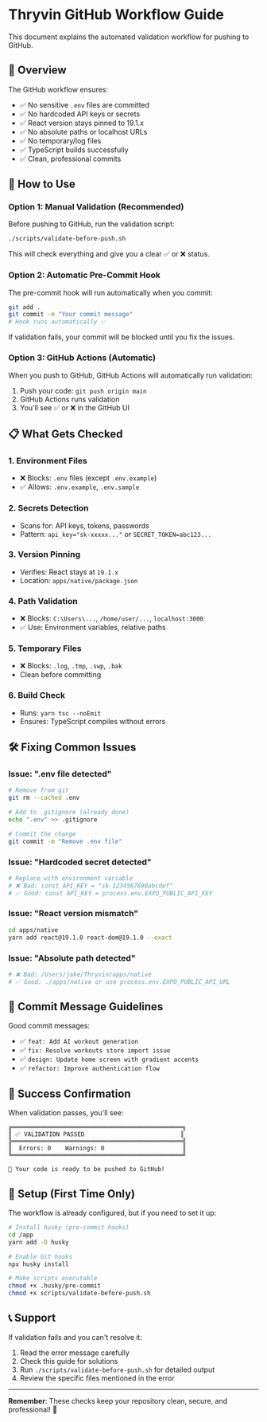 # Thryvin GitHub Workflow Guide

This document explains the automated validation workflow for pushing to GitHub.

## 🎯 Overview

The GitHub workflow ensures:
- ✅ No sensitive `.env` files are committed
- ✅ No hardcoded API keys or secrets
- ✅ React version stays pinned to 19.1.x
- ✅ No absolute paths or localhost URLs
- ✅ No temporary/log files
- ✅ TypeScript builds successfully
- ✅ Clean, professional commits

## 🚀 How to Use

### Option 1: Manual Validation (Recommended)

Before pushing to GitHub, run the validation script:

```bash
./scripts/validate-before-push.sh
```

This will check everything and give you a clear ✅ or ❌ status.

### Option 2: Automatic Pre-Commit Hook

The pre-commit hook will run automatically when you commit:

```bash
git add .
git commit -m "Your commit message"
# Hook runs automatically ✅
```

If validation fails, your commit will be blocked until you fix the issues.

### Option 3: GitHub Actions (Automatic)

When you push to GitHub, GitHub Actions will automatically run validation:

1. Push your code: `git push origin main`
2. GitHub Actions runs validation
3. You'll see ✅ or ❌ in the GitHub UI

## 📋 What Gets Checked

### 1. **Environment Files**
- ❌ Blocks: `.env` files (except `.env.example`)
- ✅ Allows: `.env.example`, `.env.sample`

### 2. **Secrets Detection**
- Scans for: API keys, tokens, passwords
- Pattern: `api_key="sk-xxxxx..."` or `SECRET_TOKEN=abc123...`

### 3. **Version Pinning**
- Verifies: React stays at `19.1.x`
- Location: `apps/native/package.json`

### 4. **Path Validation**
- ❌ Blocks: `C:\Users\...`, `/home/user/...`, `localhost:3000`
- ✅ Use: Environment variables, relative paths

### 5. **Temporary Files**
- ❌ Blocks: `.log`, `.tmp`, `.swp`, `.bak`
- Clean before committing

### 6. **Build Check**
- Runs: `yarn tsc --noEmit`
- Ensures: TypeScript compiles without errors

## 🛠️ Fixing Common Issues

### Issue: ".env file detected"
```bash
# Remove from git
git rm --cached .env

# Add to .gitignore (already done)
echo ".env" >> .gitignore

# Commit the change
git commit -m "Remove .env file"
```

### Issue: "Hardcoded secret detected"
```bash
# Replace with environment variable
# ❌ Bad: const API_KEY = "sk-1234567890abcdef"
# ✅ Good: const API_KEY = process.env.EXPO_PUBLIC_API_KEY
```

### Issue: "React version mismatch"
```bash
cd apps/native
yarn add react@19.1.0 react-dom@19.1.0 --exact
```

### Issue: "Absolute path detected"
```bash
# ❌ Bad: /Users/jake/Thryvin/apps/native
# ✅ Good: ./apps/native or use process.env.EXPO_PUBLIC_API_URL
```

## 📝 Commit Message Guidelines

Good commit messages:
- ✅ `feat: Add AI workout generation`
- ✅ `fix: Resolve workouts store import issue`
- ✅ `design: Update home screen with gradient accents`
- ✅ `refactor: Improve authentication flow`

## 🎉 Success Confirmation

When validation passes, you'll see:

```
╔════════════════════════════════════════════════╗
║ ✅ VALIDATION PASSED                           ║
╠════════════════════════════════════════════════╣
║  Errors: 0    Warnings: 0                      ║
╚════════════════════════════════════════════════╝

🎉 Your code is ready to be pushed to GitHub!
```

## 🔧 Setup (First Time Only)

The workflow is already configured, but if you need to set it up:

```bash
# Install husky (pre-commit hooks)
cd /app
yarn add -D husky

# Enable Git hooks
npx husky install

# Make scripts executable
chmod +x .husky/pre-commit
chmod +x scripts/validate-before-push.sh
```

## 📞 Support

If validation fails and you can't resolve it:
1. Read the error message carefully
2. Check this guide for solutions
3. Run `./scripts/validate-before-push.sh` for detailed output
4. Review the specific files mentioned in the error

---

**Remember**: These checks keep your repository clean, secure, and professional! 🚀
